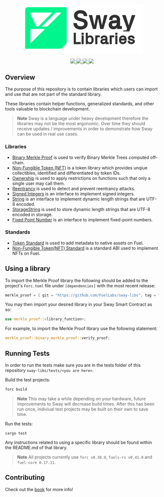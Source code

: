 <p align="center">
    <picture>
        <source media="(prefers-color-scheme: dark)" srcset=".docs/sway-libs-logo-dark-theme.png">
        <img alt="SwayLibs logo" width="400px" src=".docs/sway-libs-logo-light-theme.png">
    </picture>
</p>

<p align="center">
    <a href="https://github.com/FuelLabs/sway-libs/actions/workflows/ci.yml" alt="CI">
        <img src="https://github.com/FuelLabs/sway-libs/actions/workflows/ci.yml/badge.svg" />
    </a>
    <a href="https://crates.io/crates/forc/0.38.0" alt="forc">
        <img src="https://img.shields.io/badge/forc-v0.38.0-orange" />
    </a>
    <a href="./LICENSE" alt="forc">
        <img src="https://img.shields.io/github/license/FuelLabs/sway-libs" />
    </a>
    <a href="https://discord.gg/xfpK4Pe">
        <img src="https://img.shields.io/discord/732892373507375164?color=6A7EC2&logo=discord&logoColor=ffffff&labelColor=6A7EC2&label=Discord" />
    </a>
</p>

## Overview

The purpose of this repository is to contain libraries which users can import and use that are not part of the standard library. 

These libraries contain helper functions, generalized standards, and other tools valuable to blockchain development.

> **Note**
> Sway is a language under heavy development therefore the libraries may not be the most ergonomic. Over time they should receive updates / improvements in order to demonstrate how Sway can be used in real use cases.

### Libraries

- [Binary Merkle Proof](./libs/merkle_proof/) is used to verify Binary Merkle Trees computed off-chain.
- [Non-Fungible Token (NFT)](./libs/nft/) is a token library which provides unqiue collectibles, identified and differentiated by token IDs.
- [Ownership](./libs/ownership/) is used to apply restrictions on functions such that only a single user may call them.
- [Reentrancy](./libs/reentrancy) is used to detect and prevent reentrancy attacks.
- [Signed Integers](./libs/signed_integers/) is an interface to implement signed integers.
- [String](./libs/strings/string/) is an interface to implement dynamic length strings that are UTF-8 encoded.
- [StorageString](./libs/strings/storage_string/) is used to store dynamic length strings that are UTF-8 encoded in storage.
- [Fixed Point Number](./libs/fixed_point/) is an interface to implement fixed-point numbers.

### Standards

- [Token Standard](./standards/frc20/) is used to add metadata to native assets on Fuel.
- [Non-Fungible Token(NFT) Standard](./standards/frc721/) is a standard ABI used to implement NFTs on Fuel.

## Using a library

To import the Merkle Proof library the following should be added to the project's `Forc.toml` file under `[dependencies]` with the most recent release:

```rust
merkle_proof = { git = "https://github.com/FuelLabs/sway-libs", tag = "v0.1.0" }
```

You may then import your desired library in your Sway Smart Contract as so:

```rust
use merkle_proof::<library_function>;
```

For example, to import the Merkle Proof library use the following statement:

```rust
merkle_proof::binary_merkle_proof::verify_proof;
```

## Running Tests

In order to run the tests make sure you are in the tests folder of this repository `sway-libs/tests/<you are here>`.

Build the test projects:

```rust
forc build
```

> **Note**
> This may take a while depending on your hardware, future improvements to Sway will decrease build times. After this has been run once, indiviual test projects may be built on their own to save time.

Run the tests:

```
cargo test
```

Any instructions related to using a specific library should be found within the README.md of that library.

> **Note**
> All projects currently use `forc v0.38.0`, `fuels-rs v0.41.0` and `fuel-core 0.17.11`.

## Contributing

Check out the [book](https://fuellabs.github.io/sway-libs/book/index.html) for more info!
